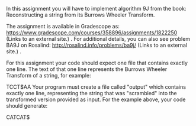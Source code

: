 In this assignment you will have to implement algorithm 9J from the book: Reconstructing a string from its Burrows Wheeler Transform.

The assignment is available in Gradescope as: https://www.gradescope.com/courses/358896/assignments/1822250 (Links to an external site.) .  For additional details, you can also see problem BA9J on Rosalind: http://rosalind.info/problems/ba9j/ (Links to an external site.) .

For this assignment your code should expect one file that contains exactly one line. The text of that one line represents the Burrows Wheeler Transform of a string, for example:

TCCT$AA
Your program must create a file called "output" which contains exactly one line, representing the string that was "scrambled" into the transformed version provided as input.  For the example above, your code should generate:

CATCAT$

